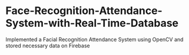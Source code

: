 # Face-Recognition-Attendance-System-with-Real-Time-Database

Implemented a Facial Recognition Attendance System using OpenCV and stored necessary data on Firebase
